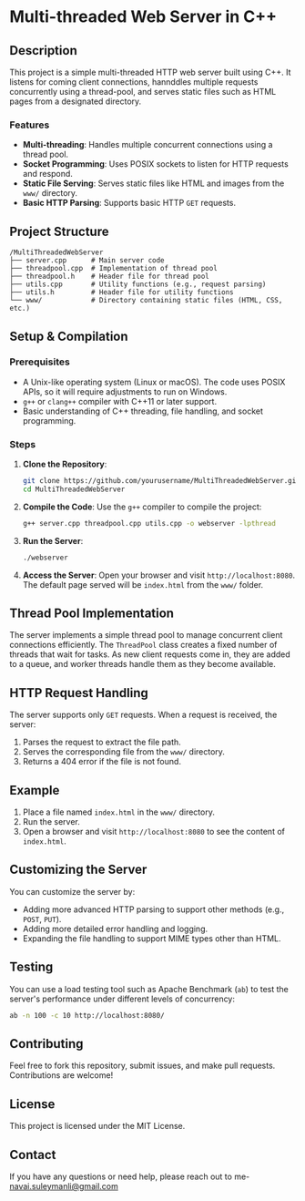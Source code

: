 
# Multi-threaded Web Server in C++

## Description
This project is a simple multi-threaded HTTP web server built using C++. It listens for coming client connections, hannddles multiple requests concurrently using a thread-pool, and serves static files such as HTML pages from a designated directory.

### Features
- **Multi-threading**: Handles multiple concurrent connections using a thread pool.
- **Socket Programming**: Uses POSIX sockets to listen for HTTP requests and respond.
- **Static File Serving**: Serves static files like HTML and images from the `www/` directory.
- **Basic HTTP Parsing**: Supports basic HTTP `GET` requests.

## Project Structure
```
/MultiThreadedWebServer
├── server.cpp      # Main server code
├── threadpool.cpp  # Implementation of thread pool
├── threadpool.h    # Header file for thread pool
├── utils.cpp       # Utility functions (e.g., request parsing)
├── utils.h         # Header file for utility functions
└── www/            # Directory containing static files (HTML, CSS, etc.)
```

## Setup & Compilation

### Prerequisites
- A Unix-like operating system (Linux or macOS). The code uses POSIX APIs, so it will require adjustments to run on Windows.
- `g++` or `clang++` compiler with C++11 or later support.
- Basic understanding of C++ threading, file handling, and socket programming.

### Steps

1. **Clone the Repository**:
   ```bash
   git clone https://github.com/yourusername/MultiThreadedWebServer.git
   cd MultiThreadedWebServer
   ```

2. **Compile the Code**:
   Use the `g++` compiler to compile the project:
   ```bash
   g++ server.cpp threadpool.cpp utils.cpp -o webserver -lpthread
   ```

3. **Run the Server**:
   ```bash
   ./webserver
   ```

4. **Access the Server**:
   Open your browser and visit `http://localhost:8080`. The default page served will be `index.html` from the `www/` folder.

## Thread Pool Implementation
The server implements a simple thread pool to manage concurrent client connections efficiently. The `ThreadPool` class creates a fixed number of threads that wait for tasks. As new client requests come in, they are added to a queue, and worker threads handle them as they become available.

## HTTP Request Handling
The server supports only `GET` requests. When a request is received, the server:
1. Parses the request to extract the file path.
2. Serves the corresponding file from the `www/` directory.
3. Returns a 404 error if the file is not found.

## Example
1. Place a file named `index.html` in the `www/` directory.
2. Run the server.
3. Open a browser and visit `http://localhost:8080` to see the content of `index.html`.

## Customizing the Server
You can customize the server by:
- Adding more advanced HTTP parsing to support other methods (e.g., `POST`, `PUT`).
- Adding more detailed error handling and logging.
- Expanding the file handling to support MIME types other than HTML.

## Testing
You can use a load testing tool such as Apache Benchmark (`ab`) to test the server's performance under different levels of concurrency:
```bash
ab -n 100 -c 10 http://localhost:8080/
```

## Contributing
Feel free to fork this repository, submit issues, and make pull requests. Contributions are welcome!

## License
This project is licensed under the MIT License.

## Contact
If you have any questions or need help, please reach out to me- navai.suleymanli@gmail.com
